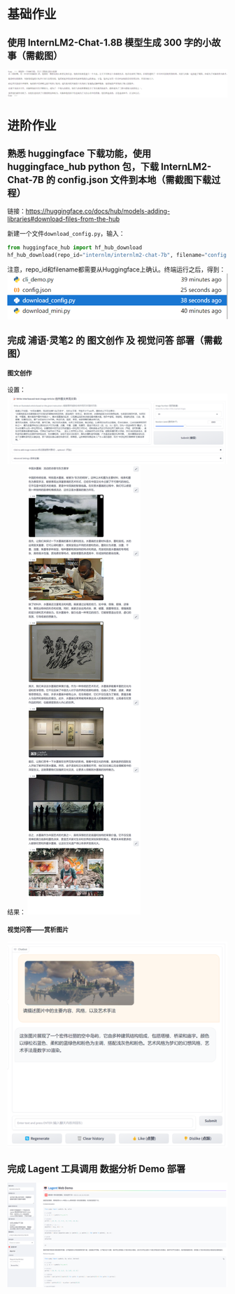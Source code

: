 # 基础作业
## 使用 InternLM2-Chat-1.8B 模型生成 300 字的小故事（需截图）
![alt text](home_work_image\lesson2\1.png)

# 进阶作业
## 熟悉 huggingface 下载功能，使用 huggingface_hub python 包，下载 InternLM2-Chat-7B 的 config.json 文件到本地（需截图下载过程）
链接：https://huggingface.co/docs/hub/models-adding-libraries#download-files-from-the-hub  

新建一个文件`download_config.py`，输入：
```python
from huggingface_hub import hf_hub_download
hf_hub_download(repo_id="internlm/internlm2-chat-7b", filename="config.json", local_dir="/root/demo")
```
注意，repo_id和filename都需要从Huggingface上确认。终端运行之后，得到：
![alt text](home_work_image\lesson2\2.png)

## 完成 浦语·灵笔2 的 图文创作 及 视觉问答 部署（需截图）
#### 图文创作
设置：
![alt text](home_work_image\lesson2\灵笔的设置.png)
结果：
![alt text](home_work_image\lesson2\文章.png)
#### 视觉问答——赏析图片
![alt text](home_work_image\lesson2\赏析图片内容.png)

## 完成 Lagent 工具调用 数据分析 Demo 部署
![alt text](home_work_image\lesson2\lagent数据分析.png)

